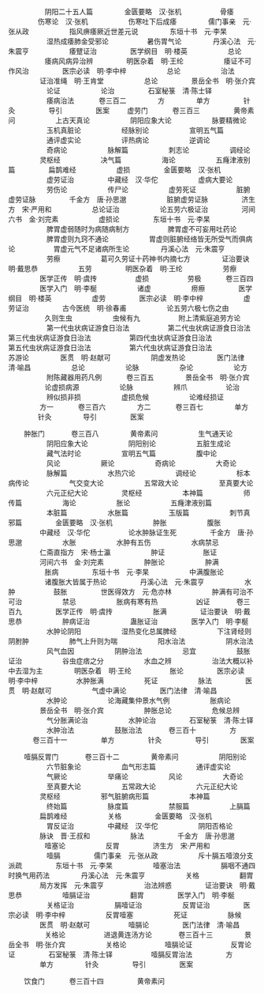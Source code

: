 <!-- { "loadSidebar": true } -->
　　　　　  阴阳二十五人篇
　　　　  金匮要略　汉·张机
　　　　　  骨痿
　　　　  伤寒论　汉·张机
　　 　　　 伤寒吐下后成痿
　　　　  儒门事亲　元·张从政
　　 　　　 指风痹痿厥近世差元说
　　　　  东垣十书　元·李杲
　　 　　　 湿热成痿肺金受邪论
　　　　　  暑伤胃气论
　　　　  丹溪心法　元·朱震亨
　　 　　　 痿躄证治
　　 　　 医学纲目　明·楼英
　　 　　　 总论
　　　　　  痿病风病异治辨
　　 　　 明医杂着　明·王纶
　　 　　　 痿证不可作风治
　　 　　 医宗必读　明·李中梓
　　 　　　 总论
　　 　　　 治法
　　 　　 证治准绳　明·王肯堂
　　 　　　 总论
　　 　　 景岳全书　明·张介宾
　　 　　　 论证
　　 　　　 论治
　　 　　 石室秘箓　清·陈士铎
　　 　　　 痿病治法
　　　  卷三百二
　　　　  方
　　　　  单方
　　 　　 针灸
　　 　　 导引
　　 　　 医案
　　      虚劳门
　　　  卷三百三
　　 　　 黄帝素问
　　 　　　 上古天真论
　　 　　　 阴阳应象大论
　　 　　　 脉要精微论
　　 　　　 玉机真脏论
　　 　　　 经脉别论
　　 　　　 宣明五气篇
　　 　　　 通评虚实论
　　 　　　 评热病论
　　 　　　 逆调论
　　 　　　 奇病论
　　 　　　 脉解篇
　　 　　　 刺志论
　　 　　　 调经论
　　 　　 灵枢经
　　 　　　 决气篇
　　 　　　 海论
　　 　　　 五癃津液别篇
　　 　　 扁鹊难经
　　 　　　 虚损
　　 　　 金匮要略　汉·张机
　　 　　　 虚劳证治
　　 　　 中藏经　汉·华佗
　　 　　　 虚病大要论
　　 　　　 劳伤论
　　 　　　 传尸论
　　 　　　 虚劳死证
　　 　　　 脏腑虚劳证脉
　　 　　 千金方　唐·孙思邈
　　 　　　 脏腑虚劳证脉
　　 　　 济生方　宋·严用和
　　 　　　 总论证治
　　 　　　 论五劳六极证治
　　 　　 河间六书　金·刘完素
　　 　　　 虚损论
　　 　　 东垣十书　元·李杲
　　 　　　 脾胃虚弱随时为病随病制方　　 　　　 脾胃虚不可妄用吐药论
　　 　　　 脾胃虚则九窍不通论
　　 　　　 胃虚则脏腑经络皆无所受气而俱病论　　 　　　 胃虚元气不足诸病所生论　　 　　 丹溪心法　元·朱震亨
　　 　　　 劳瘵
　　 　　　 葛可久劳证十药神书内摘七方　　 　　 证治要诀　明·戴思恭
　　 　　　 五劳
　　 　　 明医杂着　明·王纶
　　 　　　 劳瘵
　　 　　 医学正传　明·虞抟
　　　　　  虚损
　　　　　  劳极
　　　  卷三百四
　　 　　 医学入门　明·李梴
　　 　　　 诸虚
　　 　　　 痨瘵
　　 　　 医学纲目　明·楼英
　　 　　　 虚劳
　　 　　 医宗必读　明·李中梓
　　 　　　 虚劳证治
　　 　　 古今医统　明·徐春甫
　　 　　　 论五劳六极七伤之由
　　　　　  久则生虫
　　 　　　 虫候有九
　　　　　  附上清紫庭追劳方论
　　 　　　 第一代虫状病证游食日治法　　 　　　 第二代虫状病证游食日治法　　 　　　 第三代虫状病证游食日治法　　 　　　 第四代虫状病证游食日治法　　 　　　 第五代虫状病证游食日治法　　 　　　 第六代虫状病证游食日治法　　 　　　 苏游论
　　　　  医贯　明·赵献可
　　 　　　 阴虚发热论
　　　　  医门法律　清·喻昌
　　 　　　 总论
　　 　　　 论脉
　　 　　　 杂论
　　 　　　 论方
　　 　　　 附陈藏器用药凡例
　　　  卷三百五
　　　　  景岳全书　明·张介宾
　　　　　  论虚损病源
　　 　　　 论脉
　　 　　　 辨爪
　　　　　  论治
　　 　　　 辨似损非损
　　 　　　 虚损危候
　　 　　　 论难经损证
　　 　　 方一
　　　  卷三百六
　　　　  方二
　　　  卷三百七
　　　　  单方
　　　　  针灸
　　　　  导引
　　 　　 医案

　　  肿胀门
　　 　 卷三百八
　　　　  黄帝素问
　　 　　　 生气通天论
　　 　　　 阴阳应象大论
　　 　　　 阴阳别论
　　 　　　 五脏生成论
　　 　　　 藏气法时论
　　 　　　 宣明五气篇
　　 　　　 腹中论
　　 　　　 风论
　　 　　　 厥论
　　 　　　 奇病论
　　 　　　 大奇论
　　 　　　 脉解篇
　　 　　　 水热穴论
　　 　　　 调经论
　　 　　　 标本病传论
　　 　　　 气交变大论
　　 　　　 五常政大论
　　 　　　 至真要大论
　　 　　　 六元正纪大论
　　 　　 灵枢经
　　 　　　 本神篇
　　 　　　 师传篇
　　 　　　 海论
　　 　　　 胀论
　　 　　　 五癃津液别篇
　　 　　　 本脏篇
　　 　　　 水胀篇
　　 　　　 玉版篇
　　 　　　 刺节真邪篇
　　 　　 金匮要略　汉·张机
　　 　　　 肿胀
　　 　　　 腹胀
　　 　　 中藏经　汉·华佗
　　　　　  论水肿脉证生死
　　 　　 千金方　唐·孙思邈
　　 　　　 水胀
　　 　　　 水肿有五伤
　　 　　　 水病禁忌
　　 　　 仁斋直指方　宋·杨士瀛
　　 　　　 肿证
　　　　　  胀证
　　 　　 河间六书　金·刘完素
　　 　　　 肿胀论
　　 　　　 肿满
　　　　　  胀病
　　 　　 东垣十书　元·李杲
　　 　　　 中满腹胀论
　　　　　  诸腹胀大皆属于热论
　　 　　 丹溪心法　元·朱震亨
　　 　　　 水肿
　　　　　  鼓胀
　　 　　 世医得效方　元·危亦林
　　 　　　 肿满有可治不可治
　　 　　　 禁忌
　　 　　　 胀病有寒有热
　　　　　  凶证
　　 　 卷三百九
　　 　　 医学正传　明·虞抟
　　 　　　 胀满
　　 　　 证治要诀　明·戴思恭
　　 　　　 肿病证治
　　 　　　 蛊胀证治
　　 　　 医学入门　明·李梴
　　 　　　 水肿论阴阳
　　 　　　 湿热变化总属脾经
　　 　　　 下注肾经则阴胕肿
　　 　　　 肺气上升则为喘
　　 　　　 阳水治法
　　 　　　 阴水治法
　　 　　　 风气血因
　　 　　　 阴肿治法
　　 　　　 忌宜
　　 　　　 鼓胀证治
　　 　　　 谷虫症痞之分
　　 　　　 水血之辨
　　 　　　 治法大概以补中去湿为主　　 　　 明医杂着　明·王纶
　　　　　  胀论
　　 　　 医宗必读　明·李中梓
　　　　　  水肿胀满
　　 　　　 死证
　　 　　　 脉法
　　 　　 医贯　明·赵献可
　　 　　　 气虚中满论
　　 　　 医门法律　清·喻昌
　　 　　　 水肿论
　　 　　　 论海藏集仲景水气例
　　 　　　 胀病论
　　 　　 景岳全书　明·张介宾
　　 　　　 肿胀总论
　　 　　　 危候总辨
　　 　　　 气分胀满论治
　　 　　　 水肿论治
　　 　　 石室秘箓　清·陈士铎
　　 　　　 水肿治法
　　 　　　 鼓胀治法
　　 　 卷三百十
　　 　　 方
　　 　 卷三百十一
　　 　　 单方
　　 　　 针灸
　　 　　 导引
　　　　  医案

　　  噎膈反胃门
　　 　 卷三百十二
　　　　  黄帝素问
　　 　　　 阴阳别论
　　 　　　 六节脏象论
　　 　　　 血气形志篇
　　 　　　 通评虚实论
　　 　　　 气厥论
　　 　　　 举痛论
　　 　　　 风论
　　 　　　 大奇论
　　 　　　 至真要大论
　　 　　　 五常政大论
　　 　　　 六元正纪大论
　　 　　 灵枢经
　　 　　　 邪气脏腑病形篇
　　 　　　 本神篇
　　 　　　 终始篇
　　 　　　 脉度篇
　　 　　　 禁服篇
　　 　　　 上膈篇
　　 　　 扁鹊难经
　　 　　　 关格
　　 　　 金匮要略　汉·张机
　　 　　　 胃反证治
　　 　　 中藏经　汉·华佗
　　 　　　 阴阳否格论
　　 　　 脉诀　晋·王叔和
　　 　　　 脉法
　　 　　 千金方　唐·孙思邈
　　　　　  噎塞论
　　 　　　 反胃
　　 　　 济生方　宋·严用和
　　 　　　 噎膈
　　 　　 儒门事亲　元·张从政
　　 　　　 斥十膈五噎浪分支派疏
　　 　　 东垣十书　元·李杲
　　 　　　 噎塞治法
　　 　　　 膈咽不通四时换气用药法　　 　　 丹溪心法　元·朱震亨
　　 　　　 关格
　　 　　　 翻胃
　　 　　 局方发挥　元·朱震亨
　　 　　　 治法辨惑
　　 　　 证治要诀　明·戴思恭
　　 　　　 噎膈证治
　　 　　　 翻胃
　　 　　 医学入门　明·李梴
　　 　　　 关格证治
　　 　　　 膈噎证治
　　 　　　 反胃证治
　　 　　 医宗必读　明·李中梓
　　 　　　 反胃噎塞
　　 　　　 死证
　　 　　　 脉候
　　 　　 医贯　明·赵献可
　　　　　  噎膈论
　　 　　 医门法律　清·喻昌
　　　　　  关格论
　　　　　  进退黄连汤方论
　　 　 卷三百十三
　　　　  景岳全书　明·张介宾
　　 　　　 关格论
　　　　　  噎膈论证
　　　　　  反胃论证
　　 　　 石室秘箓　清·陈士铎
　　　　　  噎膈反胃治法
　　 　　 方
　　 　　 单方
　　　　  针灸
　　 　　 导引
　　 　　 医案

　　  饮食门
　　　  卷三百十四
　　 　　 黄帝素问
